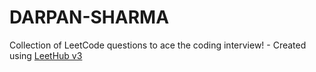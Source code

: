 # DARPAN-SHARMA
Collection of LeetCode questions to ace the coding interview! - Created using [LeetHub v3](https://github.com/raphaelheinz/LeetHub-3.0)
